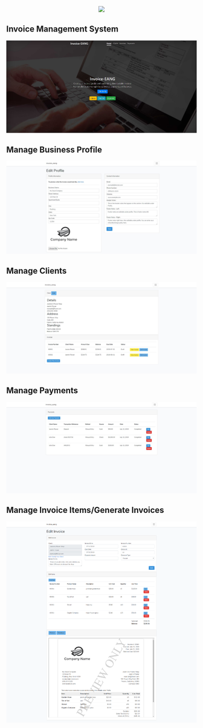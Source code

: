 <p align="center"><img src="https://laravel.com/assets/img/components/logo-laravel.svg"></p>


##  Invoice Management System

<img src="https://github.com/erwinangeles/Invoice-Management-System/raw/master/public/images/screenshot.JPG"/>

## Manage Business Profile
<img src="https://github.com/erwinangeles/Invoice-Management-System/raw/master/public/images/profile.JPG"/>

## Manage Clients
<img src="https://github.com/erwinangeles/Invoice-Management-System/raw/master/public/images/clients.JPG"/>

## Manage Payments
<img src="https://github.com/erwinangeles/Invoice-Management-System/raw/master/public/images/payments.JPG"/>

## Manage Invoice Items/Generate Invoices
<img src="https://github.com/erwinangeles/Invoice-Management-System/raw/master/public/images/invoices-manage.png"/>




